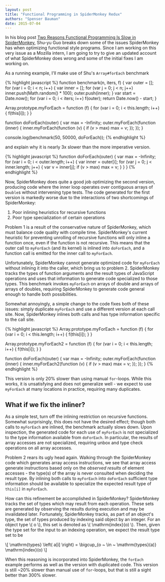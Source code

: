 ```yaml
---
layout: post
title: "Functional Programming in SpiderMonkey Redux"
authors: "Spenser Bauman"
date: 2015-07-04
---
```


In his blog post [Two Reasons Functional Programming Is Slow in
SpiderMonkey](http://rfrn.org/~shu/2013/03/20/two-reasons-functional-style-is-slow-in-spidermonkey.html),
Shu-yu Guo breaks down some of the issues SpiderMonkey has when optimizing
functional style programs.
Since I am working on this very issue as a Mozilla intern, I am going to try to
give an updated account of what SpiderMonkey does wrong and some of the initial
fixes I am working on.

As a running example, I'll make use of Shu's `Array#forEach` benchmark

{% highlight javascript %}
function benchmark(n, iters, f) {
    var outer = [];
    for (var i = 0; i < n; i++) {
        var inner = [];
        for (var j = 0; j < n; j++)
            inner.push(Math.random() * 100);
        outer.push(inner);
    }
    var start = Date.now();
    for (var i = 0; i < iters; i++)
        f(outer);
    return Date.now() - start;
}

Array.prototype.myForEach = function (f) {
    for (var i = 0; i < this.length; i++) {
        f(this[i]);
    }
}

function doForEach(outer) {
    var max = -Infinity;
    outer.myForEach(function (inner) {
        inner.myForEach(function (v) {
            if (v > max)
                max = v;
        });
    });
}

console.log(benchmark(50, 50000, doForEach));
{% endhighlight %}

and explain why it is nearly 3x slower than the more imperative version.

{% highlight javascript %}
function doForEach(outer) {
    var max = -Infinity;
    for (var i = 0; i < outer.length; i++) {
        var inner = outer[i];
        for (var j = 0; j < inner.length; j++) {
            var v = inner[j];
            if (v > max)
                max = v;
        }
    }
}
{% endhighlight %}

Now, SpiderMonkey does quite a good job optimizing the second version, producing
code where the inner loop operates over contiguous arrays of `Double`s without
intervening type tests.
The code generated for the first version is markedly worse due to the
interactions of two shortcomings of SpiderMonkey:

1. Poor inlining heuristics for recursive functions
2. Poor type specialization of certain operations

Problem 1 is a result of the conservative nature of SpiderMonkey, which must
balance code quality with compile time.
SpiderMonkey's current heuristic for preventing unrolling of recursive functions
will only inline a function once, even if the function is not recursive.
This means that the outer call to `myForEach` (and its kernel) is inlined into
`doForEach`, and a function call is emitted for the inner call to `myForEach`.

Unfortunately, SpiderMonkey cannot generate optimized code for `myForEach`
without inlining it into the caller, which bring us to problem 2.
SpiderMonkey tracks the types of function arguments and the result types of
JavaScript operations and uses that information to generate code specialized to
those types.
This benchmark invokes `myForEach` on arrays of double and arrays of arrays of
doubles, requiring SpiderMonkey to generate code general enough to handle both
possibilities.

Somewhat annoyingly, a simple change to the code fixes both of these issues:
simply duplicate `myForEach` and use a different version at each call site.
Now, SpiderMonkey inlines both calls and has type information specific to the
call site.

{% highlight javascript %}
Array.prototype.myForEach = function (f) {
    for (var i = 0; i < this.length; i++) {
        f(this[i]);
    }
}

Array.prototype.myForEach2 = function (f) {
    for (var i = 0; i < this.length; i++) {
        f(this[i]);
    }
}

function doForEach(outer) {
    var max = -Infinity;
    outer.myForEach(function (inner) {
        inner.myForEach2(function (v) {
            if (v > max)
                max = v;
        });
    });
}
{% endhighlight %}

This version is only 20% slower than using manual `for`-loops.
While this works, it is unsatisfying and does not generalize well - we expect to
use `myForEach` at many locations in practice, requiring many duplicates.

What if we fix the inliner?
---

As a simple test, turn off the inlining restriction on recursive functions.
Somewhat surprisingly, this does not have the desired effect; though both calls
to `myForEach` are inlined, the benchmark actually slows down.
Upon inspection, the generated code for each use of `myForEach` is not
specialized to the type information available from `doForEach`.
In particular, the results of array accesses are not specialized, requiring
unbox and type check operations on all array accesses.

Problem 2 rears its ugly head again.
Walking through the SpiderMonkey code which generates array access instructions,
we see that array access generate instructions based only on the *observed
results* of element accesses - the type(s) of the array is never consulted when
deciding the result type.
By inlining both calls to `myForEach` into `doForEach` sufficient type
information should be available to specialize the expected result type of
`this[i]` in `myForEach`.

How can this refinement be accomplished in SpiderMonkey?
SpiderMonkey tracks the set of types which may result from each operation.
These sets are generated by observing the results during execution and may be
invalidated later.
Fortunately, SpiderMonkey tracks, as part of an object's type, the set of types
produced by indexing said object by an integer.
For an object type \\( o \\), this set is denoted as \\( \\mathrm{index}(o) \\).
Then, given the type set for the input to an indexing operation, we expect the
result type set to be

\\[ \\mathrm{types} \\left( a[i] \\right) = \\bigcup_{o ~ \\in ~ \\mathrm{types}(a)} \\mathrm{index}(o) \\]

When this reasoning is incorporated into SpiderMonkey, the `forEach` example
performs as well as the version with duplicated code.
This version is still ~20% slower than manual use of `for`-loops, but that is
still a sight better than 300% slower.


